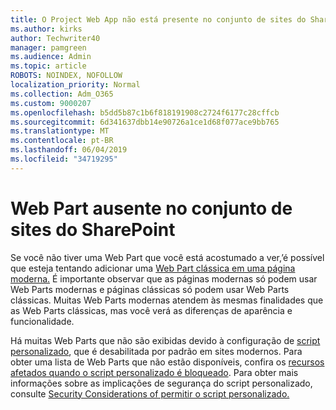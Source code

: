 ```yaml
---
title: O Project Web App não está presente no conjunto de sites do SharePoint
ms.author: kirks
author: Techwriter40
manager: pamgreen
ms.audience: Admin
ms.topic: article
ROBOTS: NOINDEX, NOFOLLOW
localization_priority: Normal
ms.collection: Adm_O365
ms.custom: 9000207
ms.openlocfilehash: b5dd5b87c1b6f818191908c2724f6177c28cffcb
ms.sourcegitcommit: 6d341637dbb14e90726a1ce1d68f077ace9bb765
ms.translationtype: MT
ms.contentlocale: pt-BR
ms.lasthandoff: 06/04/2019
ms.locfileid: "34719295"
---
```

# <a name="missing-web-part-in-sharepoint-site-collection"></a>Web Part ausente no conjunto de sites do SharePoint

<p>Se você não tiver uma Web Part que você está acostumado a ver,&rsquo;é possível que esteja tentando adicionar uma <a href="https://support.office.com/en-us/article/classic-and-modern-web-part-experiences-3fdae6c3-8fc1-49ab-8708-8c104b882e64">Web Part clássica em uma página moderna.</a> É importante observar que as páginas modernas só podem usar Web Parts modernas e páginas clássicas só podem usar Web Parts clássicas. Muitas Web Parts modernas atendem às mesmas finalidades que as Web Parts clássicas, mas você verá as diferenças de aparência e funcionalidade.</p> <p>Há muitas Web Parts que não são exibidas devido à configuração de <a href="https://docs.microsoft.com/en-us/sharepoint/allow-or-prevent-custom-script">script personalizado</a>, que é desabilitada por padrão em sites modernos. Para obter uma lista de Web Parts que não estão disponíveis, confira os <a href="https://docs.microsoft.com/en-us/sharepoint/allow-or-prevent-custom-script#features-affected-when-custom-script-is-blocked">recursos afetados quando o script personalizado é bloqueado</a>. Para obter mais informações sobre as implicações de segurança do script personalizado, consulte <a href="https://docs.microsoft.com/en-us/sharepoint/security-considerations-of-allowing-custom-script">Security Considerations of permitir o script personalizado.</a></p>
